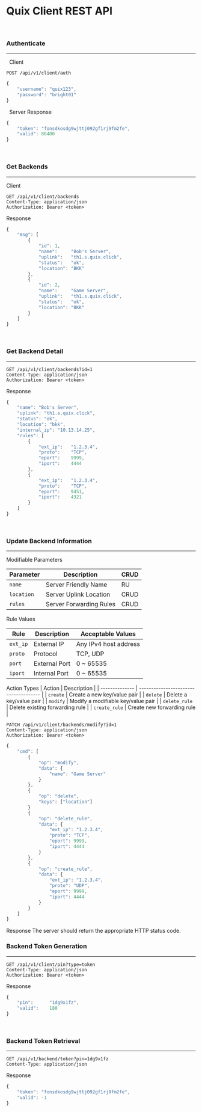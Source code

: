 # Quix Client REST API
&nbsp; 
### Authenticate  
-----------------------------
&nbsp;
Client  
```
POST /api/v1/client/auth
```
```js
{
    "username": "quix123",
    "password": "bright01"
}
```
&nbsp;
Server Response  
```js
{
    "token": "fonsdkosdg9wjttj092gf1rj9fm2fe",
    "valid": 86400
}
```
&nbsp; 
### Get Backends
-----------------------------
Client  
```
GET /api/v1/client/backends
Content-Type: application/json
Authorization: Bearer <token>
```
Response
```js
{
    "msg": [
        {
            "id": 1,
            "name":     "Bob's Server",
            "uplink":   "th1.s.quix.click",
            "status":   "ok",
            "location": "BKK"
        },
        {
            "id": 2,
            "name":     "Game Server",
            "uplink":   "th1.s.quix.click",
            "status":   "ok",
            "location": "BKK"
        }
    ]
}
```
&nbsp; 
### Get Backend Detail
-----------------------------
```
GET /api/v1/client/backends?id=1
Content-Type: application/json
Authorization: Bearer <token>
```
Response
```js
{
    "name": "Bob's Server",
    "uplink": "th1.s.quix.click",
    "status": "ok",
    "location": "bkk",
    "internal_ip": "10.13.14.25",
    "rules": [
        {
            "ext_ip":   "1.2.3.4",
            "proto":    "TCP",
            "eport":    9999,
            "iport":    4444
        },
        {
            "ext_ip":   "1.2.3.4",
            "proto":    "TCP",
            "eport":    9451,
            "iport":    4321
        }
    ]
}
```
&nbsp; 
### Update Backend Information
-----------------------------
Modifiable Parameters  

| Parameter   | Description             | CRUD | 
| ----------- | ----------------------- | ---- |
| `name`      | Server Friendly Name    | RU   | 
| `location`  | Server Uplink Location  | CRUD |
| `rules`     | Server Forwarding Rules | CRUD |

Rule Values

| Rule        | Description             | Acceptable Values      |
| ----------- | ----------------------- | ---------------------- |
| `ext_ip`    | External IP             | Any IPv4 host address  |
| `proto`     | Protocol                | TCP, UDP               |
| `port`      | External Port           | 0 ~ 65535              |
| `iport`     | Internal Port           | 0 ~ 65535              |

Action Types
| Action         | Description                           |
| -------------- | ------------------------------------- |
| `create`       | Create a new key/value pair           |
| `delete`       | Delete a key/value pair               |
| `modify`       | Modify a modifiable key/value pair    |
| `delete_rule`  | Delete existing forwarding rule       |
| `create_rule`  | Create new forwarding rule            |
&nbsp; 
```
PATCH /api/v1/client/backends/modify?id=1
Content-Type: application/json
Authorization: Bearer <token>
```
```js
{
    "cmd": [
        {
            "op": "modify",
            "data": {
                "name": "Game Server"
            }
        },
        {
            "op": "delete",
            "keys": ["location"]
        }
        {
            "op": "delete_rule",
            "data": {
                "ext_ip": "1.2.3.4",
                "proto": "TCP",
                "eport": 9999,
                "iport": 4444
            }
        },
        {
            "op": "create_rule",
            "data": {
                "ext_ip": "1.2.3.4",
                "proto": "UDP",
                "eport": 9999,
                "iport": 4444
            }
        }
    ]
}
```
Response
The server should return the appropriate HTTP status code.
&nbsp; 
### Backend Token Generation
-----------------------------
```
GET /api/v1/client/pin?type=token
Content-Type: application/json
Authorization: Bearer <token>
```
Response
```js
{
    "pin":      "1dg9x1fz",
    "valid":    180
}
```
&nbsp;
### Backend Token Retrieval
-----------------------------
```
GET /api/v1/backend/token?pin=1dg9x1fz
Content-Type: application/json
```
Response
```js
{
    "token": "fonsdkosdg9wjttj092gf1rj9fm2fe",
    "valid": -1
}